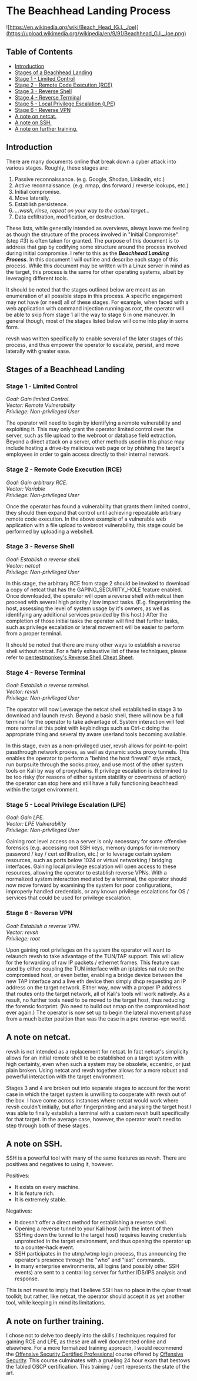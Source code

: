 
# The Beachhead Landing Process

![https://en.wikipedia.org/wiki/Beach_Head_(G.I._Joe)](https://upload.wikimedia.org/wikipedia/en/9/91/Beachhead_G.I._Joe.png)

## Table of Contents

* [Introduction](#toc1)
* [Stages of a Beachhead Landing](#toc2)
 * [Stage 1 - Limited Control](#toc2a)
 * [Stage 2 - Remote Code Execution (RCE)](#toc2b)
 * [Stage 3 - Reverse Shell](#toc2c)
 * [Stage 4 - Reverse Terminal](#toc2d)
 * [Stage 5 - Local Privilege Escalation (LPE)](#toc2e)
 * [Stage 6 - Reverse VPN](#toc2f)
* [A note on netcat.](#toc3)
* [A note on SSH.](#toc4)
* [A note on further training.](#toc5)

## Introduction <a name="toc1"></a>

There are many documents online that break down a cyber attack into various stages. Roughly, these stages are:

1. Passive reconnaissance. (e.g. Google, Shodan, Linkedin, etc.)
2. Active reconnaissance. (e.g. nmap, dns forward / reverse lookups, etc.)
3. Initial compromise.
4. Move laterally.
5. Establish persistence.
6. *...wash, rinse, repeat on your way to the actual target...*
7. Data exfiltration, modification, or destruction.

These lists, while generally intended as overviews, always leave me feeling as though the structure of the process involved in "Initial Compromise" (step #3) is often taken for granted. The purpose of this document is to address that gap by codifying some structure around the process involved during initial compromise. I refer to this as the ***Beachhead Landing Process***. In this document I will outline and describe each stage of this process. While this document may be written with a Linux server in mind as the target, this process is the same for other operating systems, albeit by leveraging different tools. 

It should be noted that the stages outlined below are meant as an enumeration of all possible steps in this process. A specific engagement may not have (or need) all of these stages. For example, when faced with a web application with command injection running as root, the operator will be able to skip from stage 1 all the way to stage 6 in one maneuver. In general though, most of the stages listed below will come into play in some form.

revsh was written specifically to enable several of the later stages of this process, and thus empower the operator to escalate, persist, and move laterally with greater ease.

## Stages of a Beachhead Landing <a name="toc2"></a>

### Stage 1 - Limited Control <a name="toc2a"></a>

*Goal: Gain limited Control.*<br>
*Vector: Remote Vulnerability*<br>
*Privilege: Non-privileged User*

The operator will need to begin by identifying a remote vulnerability and exploiting it. This may only grant the operator limited control over the server, such as file upload to the webroot or database field extraction. Beyond a direct attack on a server, other methods used in this phase may include hosting a drive-by malicious web page or by phishing the target's employees in order to gain access directly to their internal network.

### Stage 2 - Remote Code Execution (RCE) <a name="toc2b"></a>

*Goal: Gain arbitrary RCE.*<br>
*Vector: Variable*<br>
*Privilege: Non-privileged User*

Once the operator has found a vulnerability that grants them limited control, they should then expand that control until achieving repeatable arbitrary remote code execution. In the above example of a vulnerable web application with a file upload to webroot vulnerability, this stage could be performed by uploading a webshell.

### Stage 3 - Reverse Shell <a name="toc2c"></a>

*Goal: Establish a reverse shell.*<br>
*Vector: netcat*<br>
*Privilege: Non-privileged User*

In this stage, the arbitrary RCE from stage 2 should be invoked to download a copy of netcat that has the GAPING_SECURITY_HOLE feature enabled. Once downloaded, the operator will open a reverse shell with netcat then proceed with several high priority / low impact tasks. (E.g. fingerprinting the host, assessing the level of system usage by it's owners, as well as identifying any additional services provided by this host.) After the completion of those initial tasks the operator will find that further tasks, such as privilege escalation or lateral movement will be easier to perform from a proper terminal.

It should be noted that there are many other ways to establish a reverse shell without netcat. For a fairly exhaustive list of these techniques, please refer to [pentestmonkey's Reverse Shell Cheat Sheet](http://pentestmonkey.net/cheat-sheet/shells/reverse-shell-cheat-sheet).

### Stage 4 - Reverse Terminal <a name="toc2d"></a>

*Goal: Establish a reverse terminal.*<br>
*Vector: revsh*<br>
*Privilege: Non-privileged User*

The operator will now Leverage the netcat shell established in stage 3 to download and launch revsh. Beyond a basic shell, there will now be a full terminal for the operator to take advantage of. System interaction will feel more normal at this point with keybindings such as Ctrl-c doing the appropriate thing and several tty aware userland tools becoming available.

In this stage, even as a non-privileged user, revsh allows for point-to-point passthrough network proxies, as well as dynamic socks proxy tunnels. This enables the operator to perform a "behind the host firewall" style attack, run burpsuite through the socks proxy, and use most of the other system tools on Kali by way of proxychains. If privilege escalation is determined to be too risky (for reasons of either system stability or covertness of action) the operator can stop here and still have a fully functioning beachhead within the target environment.

### Stage 5 - Local Privilege Escalation (LPE) <a name="toc2e"></a>

*Goal: Gain LPE.*<br>
*Vector: LPE Vulnerability*<br>
*Privilege: Non-privileged User*

Gaining root level access on a server is only necessary for some offensive forensics (e.g. accessing root SSH keys, memory dumps for in-memory password / key / cert exfiltration, etc.) or to leverage certain system resources, such as ports below 1024 or virtual networking / bridging interfaces. Gaining local privilege escalation will open access to these resources, allowing the operator to establish reverse VPNs. With a normalized system interaction mediated by a terminal, the operator should now move forward by examining the system for poor configurations, improperly handled credentials, or any known privilege escalations for OS / services that could be used for privilege escalation.

### Stage 6 - Reverse VPN <a name="toc2f"></a>

*Goal: Establish a reverse VPN.*<br>
*Vector: revsh*<br>
*Privilege: root*

Upon gaining root privileges on the system the operator will want to relaunch revsh to take advantage of the TUN/TAP support. This will allow for the forwarding of raw IP packets / ethernet frames. This feature can used by either coupling the TUN interface with an iptables nat rule on the compromised host, or even better, enabling a bridge device between the new TAP interface and a live eth device then simply dhcp requesting an IP address on the target network. Either way, now with a proper IP address that routes onto the target network, all of Kali's tools will work natively. As a result, no further tools need to be moved to the target host, thus reducing the forensic footprint. (No need to build out nmap on the compromised host ever again.) The operator is now set up to begin the lateral movement phase from a much better position than was the case in a pre reverse-vpn world.

## A note on netcat. <a name="toc3"></a>

revsh is not intended as a replacement for netcat. In fact netcat's simplicity allows for an initial remote shell to be established on a target system with high certainty, even when such a system may be obsolete, eccentric, or just plain broken. Using netcat and revsh together allows for a more robust and powerful interaction with the target environment. 

Stages 3 and 4 are broken out into separate stages to account for the worst case in which the target system is unwilling to cooperate with revsh out of the box. I have come across instances where netcat would work where revsh couldn't initially, but after fingerprinting and analysing the target host I was able to finally establish a terminal with a custom revsh built specifically for that target. In the average case, however, the operator won't need to step through both of these stages.

## A note on SSH. <a name="toc4"></a>

SSH is a powerful tool with many of the same features as revsh. There are positives and negatives to using it, however.

Positives:
- It exists on every machine.
- It is feature rich.
- It is extremely stable.

Negatives:
- It doesn't offer a direct method for establishing a reverse shell.
- Opening a reverse tunnel to your Kali host (with the intent of then SSHing down the tunnel to the target host) requires leaving credentials unprotected in the target environment, and thus opening the operator up to a counter-hack event.
- SSH participates in the utmp/wtmp login process, thus announcing the operator's presence through the "who" and "last" commands.
- In many enterprise environments, all logins (and possibly other SSH events) are sent to a central log server for further IDS/IPS analysis and response.

This is not meant to imply that I believe SSH has no place in the cyber threat toolkit; but rather, like netcat, the operator should accept it as yet another tool, while keeping in mind its limitations.

## A note on further training. <a name="toc5"></a>

I chose not to delve too deeply into the skills / techniques required for gaining RCE and LPE, as these are all well documented online and elsewhere. For a more formalized training approach, I would recommend the [Offensive Security Certified Professional](https://www.offensive-security.com/information-security-certifications/oscp-offensive-security-certified-professional/) course offered by [Offensive Security](https://www.offensive-security.com/). This course culminates with a grueling 24 hour exam that bestows the fabled OSCP certification. This training / cert represents the state of the art.

